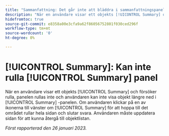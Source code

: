 ```yaml
---
title: "Sammanfattning: Det går inte att bläddra i sammanfattningspanelen"
description: "När en användare visar ett objekts [!UICONTROL Summary] och försöker rulla, panelen rullas inte och användaren kan inte visa objekt längre ned i [!UICONTROL Summary] -panelen. Om användaren klickar på en av ikonerna till vänster om [!UICONTROL Summary] för att hoppa till det området rullar hela sidan och slutar svara. Användaren måste uppdatera sidan för att kunna återgå till listan."
hidefromtoc: true
source-git-commit: e8358a00e3cfa9a62f86056752801f030ced296f
workflow-type: tm+mt
source-wordcount: '0'
ht-degree: 0%

---
```



# [!UICONTROL Summary]: Kan inte rulla [!UICONTROL Summary] panel

När en användare visar ett objekts [!UICONTROL Summary] och försöker rulla, panelen rullas inte och användaren kan inte visa objekt längre ned i [!UICONTROL Summary] -panelen. Om användaren klickar på en av ikonerna till vänster om [!UICONTROL Summary] för att hoppa till det området rullar hela sidan och slutar svara. Användaren måste uppdatera sidan för att kunna återgå till objektlistan.

_Först rapporterad den 26 januari 2023._


